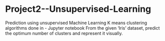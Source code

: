 # Project2--Unsupervised-Learning
Prediction using unsupervised Machine Learning
K means clustering algorithms
done in - Jupyter notebook
From the given ‘Iris’ dataset, predict the optimum number of clusters
and represent it visually.
